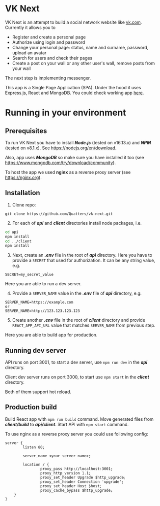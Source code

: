 # VK Next

VK Next is an attempt to build a social network website like [vk.com](https://vk.com). Currently it allows you to

- Register and create a personal page
- Authorize using login and password
- Change your personal page: status, name and surname, password, upload an avatar
- Search for users and check their pages
- Create a post on your wall or any other user's wall, remove posts from your wall

The next step is implementing messenger.

This app is a Single Page Application (SPA). Under the hood it uses Express.js, React and MongoDB. You could check working app [here](http://132.226.9.12).

# Running in your environment

## Prerequisites

To run VK Next you have to install **_Node.js_** (tested on v16.13.x) and **_NPM_** (tested on v8.1.x). See https://nodejs.org/en/download.

Also, app uses **_MongoDB_** so make sure you have installed it too (see https://www.mongodb.com/try/download/community).

To host the app we used **nginx** as a reverse proxy server (see https://nginx.org).

## Installation

1. Clone repo:

```text
git clone https://github.com/Quatters/vk-next.git
```

2. For each of **_api_** and **_client_** directories install node packages, i.e.

```bash
cd api
npm install
cd ../client
npm install
```

3. Next, create an **_.env_** file in the root of **_api_** directory. Here you have to provide a `SECRET` that used for authorization. It can be any string value, e.g.

```text
SECRET=my_secret_value
```

Here you are able to run a dev server.

4. Provide a `SERVER_NAME` value in the **_.env_** file of **_api_** directory, e.g.

```text
SERVER_NAME=https://example.com
or
SERVER_NAME=http://123.123.123.123
```

5. Create another **_.env_** file in the root of **_client_** directory and provide `REACT_APP_API_URL` value that matches `SERVER_NAME` from previous step.

Here you are able to build app for production.

## Running dev server

API runs on port 3001, to start a dev server, use `npm run dev` in the **_api_** directory.

Client dev server runs on port 3000, to start use `npm start` in the **_client_** directory.

Both of them support hot reload.

## Production build

Build React app with `npm run build` command. Move generated files from **_client/build_** to **_api/client_**. Start API with `npm start` command.

To use nginx as a reverse proxy server you could use following config:

```text
server {
        listen 80;

        server_name <your server name>;

        location / {
                proxy_pass http://localhost:3001;
                proxy_http_version 1.1;
                proxy_set_header Upgrade $http_upgrade;
                proxy_set_header Connection 'upgrade';
                proxy_set_header Host $host;
                proxy_cache_bypass $http_upgrade;
    }
}
```
